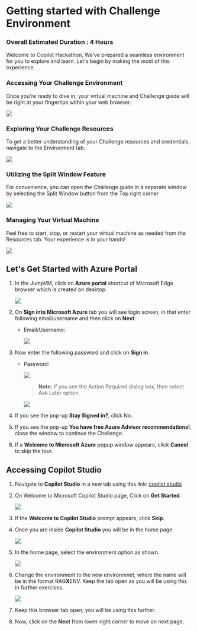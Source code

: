 # Getting started with Challenge Environment

### Overall Estimated Duration : 4 Hours

Welcome to Copilot Hackathon, We've prepared a seamless environment for you to explore and learn. Let's begin by making the most of this experience.

### Accessing Your Challenge Environment

Once you're ready to dive in, your virtual machine and Challenge guide will be right at your fingertips within your web browser.

![](./media/gs-2.png)

### Exploring Your Challenge Resources

To get a better understanding of your Challenge resources and credentials, navigate to the Environment tab.

![](./media/gs-1.png)

### Utilizing the Split Window Feature

For convenience, you can open the Challenge guide in a separate window by selecting the Split Window button from the Top right corner

![](./media/gs-7.png)

### Managing Your Virtual Machine

Feel free to start, stop, or restart your virtual machine as needed from the Resources tab. Your experience is in your hands!

![](./media/gs-6.png)

## Let's Get Started with Azure Portal

1. In the JumpVM, click on **Azure portal** shortcut of Microsoft Edge browser which is created on desktop.

   ![](./media/gs-8.png)

2. On **Sign into Microsoft Azure** tab you will see login screen, in that enter following email/username and then click on **Next**.

   - Email/Username: <inject key="AzureAdUserEmail"></inject>
     
     ![](./media/gs-3.png)

3. Now enter the following password and click on **Sign in**.

   - Password: <inject key="AzureAdUserPassword"></inject>

     ![](./media/gs-4.png)

     >**Note:** If you see the Action Required dialog box, then select Ask Later option.

     ![](./media/gs-5.png)

4. If you see the pop-up **Stay Signed in?**, click No.

5. If you see the pop-up **You have free Azure Advisor recommendations!**, close the window to continue the Challenge.

6. If a **Welcome to Microsoft Azure** popup window appears, click **Cancel** to skip the tour.

## Accessing Copilot Studio

1. Navigate to **Copilot Studio**  in a new tab using this link: [copilot studio](https://go.microsoft.com/fwlink/p/?linkid=2252408&clcid=0x409&culture=en-us&country=us)

1. On Welcome to Microsoft Copilot Studio page, Click on **Get Started**.

   ![](./media/pp-13.png)

1. If the **Welcome to Copilot Studio** prompt appears, click **Skip**.
 
1. Once you are inside **Copilot Studio** you will be in the home page. 

   ![](./media/ex1img3.png)

1. In the home page, select the environment option as shown.

   ![](./media/pp-10.png)

1. Change the environment to the new environmnet, where the name will be in the format RAG**X**ENV. Keep the tab open as you will be using this in further exercises.

   ![](./media/pp-11-up.png)

1. Keep this browser tab open, you will be using this further.

1. Now, click on the **Next** from lower right corner to move on next page.

